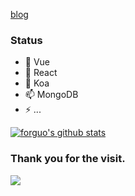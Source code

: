 [blog](https://forguo.cn)

### Status

- 🔭 Vue
- 🌱 React
- 🤔 Koa
- 📫 MongoDB
- ⚡ ...

[![forguo's github stats](https://github-readme-stats.vercel.app/api?username=wforguo&show_icons=true&title_color=fff&icon_color=79ff97&text_color=9f9f9f&bg_color=151515)](https://github.com/anuraghazra/github-readme-stats)

### Thank you for the visit.

![](https://profile-counter.glitch.me/wforguo/count.svg)
